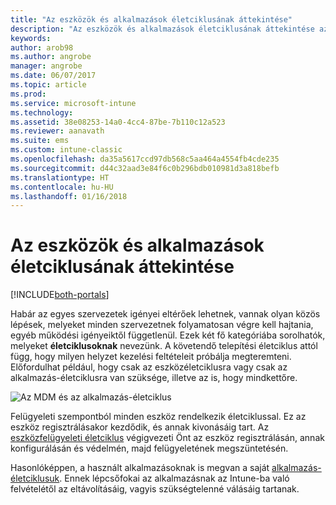 ```yaml
---
title: "Az eszközök és alkalmazások életciklusának áttekintése"
description: "Az eszközök és alkalmazások életciklusának áttekintése az Intune-nal."
keywords: 
author: arob98
ms.author: angrobe
manager: angrobe
ms.date: 06/07/2017
ms.topic: article
ms.prod: 
ms.service: microsoft-intune
ms.technology: 
ms.assetid: 38e08253-14a0-4cc4-87be-7b110c12a523
ms.reviewer: aanavath
ms.suite: ems
ms.custom: intune-classic
ms.openlocfilehash: da35a5617ccd97db568c5aa464a4554fb4cde235
ms.sourcegitcommit: d44c32aad3e84f6c0b296bdb010981d3a818befb
ms.translationtype: HT
ms.contentlocale: hu-HU
ms.lasthandoff: 01/16/2018
---
```

# <a name="overview-of-device-and-app-lifecycles"></a>Az eszközök és alkalmazások életciklusának áttekintése

[!INCLUDE[both-portals](./includes/note-for-both-portals.md)]

Habár az egyes szervezetek igényei eltérőek lehetnek, vannak olyan közös lépések, melyeket minden szervezetnek folyamatosan végre kell hajtania, egyéb működési igényeiktől függetlenül. Ezek két fő kategóriába sorolhatók, melyeket **életciklusoknak** nevezünk. A követendő telepítési életciklus attól függ, hogy milyen helyzet kezelési feltételeit próbálja megteremteni. Előfordulhat például, hogy csak az eszközéletciklusra vagy csak az alkalmazás-életciklusra van szüksége, illetve az is, hogy mindkettőre.

![Az MDM és az alkalmazás-életciklus](./media/device-app-lifecycle.png "mobileszköz és alkalmazás-életciklus")

Felügyeleti szempontból minden eszköz rendelkezik életciklussal. Ez az eszköz regisztrálásakor kezdődik, és annak kivonásáig tart. Az [eszközfelügyeleti életciklus](device-lifecycle.md) végigvezeti Önt az eszköz regisztrálásán, annak konfigurálásán és védelmén, majd felügyeletének megszüntetésén.

Hasonlóképpen, a használt alkalmazásoknak is megvan a saját [alkalmazás-életciklusuk](app-lifecycle.md). Ennek lépcsőfokai az alkalmazásnak az Intune-ba való felvételétől az eltávolításáig, vagyis szükségtelenné válásáig tartanak.
